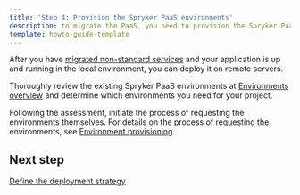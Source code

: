```yaml
---
title: 'Step 4: Provision the Spryker PaaS environments'
description: to migrate the PaaS, you need to provision the Spryker PaaS environments.
template: howto-guide-template
---
```


After you have [migrated non-standard services](/docs/scos/dev/migration-concepts/migrate-to-paas/step-3-migrate-non-standard-services.html) and your application is up and running in the local environment, you can deploy it on remote servers.

Thoroughly review the existing Spryker PaaS environments at [Environments overview](/docs/ca/dev/environments-overview.html) and determine which environments you need for your project.

Following the assessment, initiate the process of requesting the environments themselves. For details on the process of requesting the environments, see [Environment provisioning](docs/ca/dev/environment-provisioning.html).

## Next step

[Define the deployment strategy](/docs/scos/dev/migration-concepts/migrate-to-paas/step-5-define-the-deployment-strategy.html)

